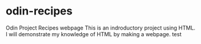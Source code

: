 # odin-recipes
Odin Project Recipes webpage
This is an indroductory project using HTML. I will demonstrate my knowledge of HTML by making a webpage. test